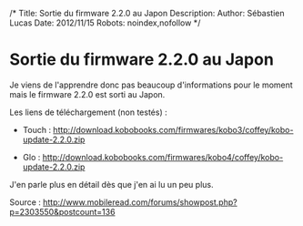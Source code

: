 /*
Title: Sortie du firmware 2.2.0 au Japon
Description: 
Author: Sébastien Lucas
Date: 2012/11/15
Robots: noindex,nofollow
*/
# Sortie du firmware 2.2.0 au Japon

Je viens de l'apprendre donc pas beaucoup d'informations pour le moment mais le firmware 2.2.0 est sorti au Japon.

Les liens de téléchargement (non testés) : 

*	Touch : http://download.kobobooks.com/firmwares/kobo3/coffey/kobo-update-2.2.0.zip

*	Glo : http://download.kobobooks.com/firmwares/kobo4/coffey/kobo-update-2.2.0.zip

J'en parle plus en détail dès que j'en ai lu un peu plus.

Source : http://www.mobileread.com/forums/showpost.php?p=2303550&postcount=136


